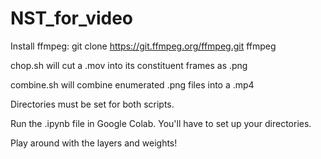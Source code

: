 # NST_for_video

Install ffmpeg: git clone https://git.ffmpeg.org/ffmpeg.git ffmpeg

chop.sh will cut a .mov into its constituent frames as .png

combine.sh will combine enumerated .png files into a .mp4

Directories must be set for both scripts.

Run the .ipynb file in Google Colab. You'll have to set up your directories.

Play around with the layers and weights!
